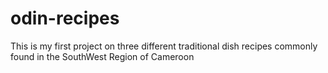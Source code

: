 # odin-recipes
This is my first project on three different traditional dish recipes commonly found in the SouthWest Region of Cameroon
